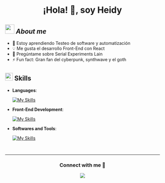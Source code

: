 <p align="center"> 
<h1 align="center"> ¡Hola! 👋, soy Heidy</h1>
</p>

## <img src="https://media.giphy.com/media/ObNTw8Uzwy6KQ/giphy.gif" width="30px">&nbsp;***About me***

- 🌱 Estoy aprendiendo Testeo de software y automatización
- 💡 Me gusta el desarrollo Front-End con React
- 💬 Pregúntame sobre Serial Experiments Lain
- ⚡ Fun fact: Gran fan del cyberpunk, synthwave y el goth


## <img src="https://media2.giphy.com/media/QssGEmpkyEOhBCb7e1/giphy.gif?cid=ecf05e47a0n3gi1bfqntqmob8g9aid1oyj2wr3ds3mg700bl&rid=giphy.gif" width ="25"><b> Skills</b>

<p align="center">

- **Languages**:
  
  [![My Skills](https://skillicons.dev/icons?i=java,scala)](https://skillicons.dev)
  
- **Front-End Development**:

   [![My Skills](https://skillicons.dev/icons?i=react,js,css,html,threejs,vite)](https://skillicons.dev)

- **Softwares and Tools**:

   [![My Skills](https://skillicons.dev/icons?i=vscode,git,github,selenium,docker,nodejs,aws)](https://skillicons.dev)


<br>
</p>

</div>



-----

<h3 align="center" >Connect with me 🤝 </h3>

<p align="center">
  <a href="https://skillicons.dev">
    <img src="https://skillicons.dev/icons?i=linkedin,gmail" />
  </a>
</p>


	

</div>

